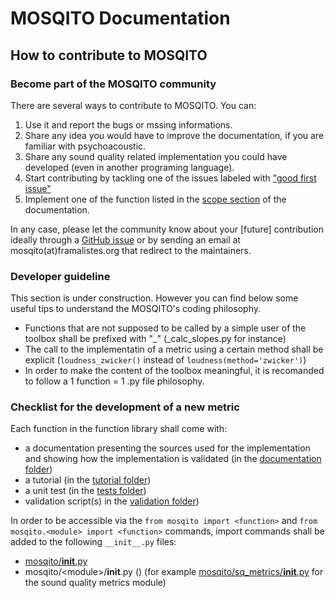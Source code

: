# MOSQITO Documentation
## How to contribute to MOSQITO

### Become part of the MOSQITO community

There are several ways to contribute to MOSQITO. You can:
1. Use it and report the bugs or mssing informations. 
2. Share any idea you would have to improve the documentation, if you are familiar with psychoacoustic.
3. Share any sound quality related implementation you could have developed (even in another programing language). 
4. Start contributing by tackling one of the issues labeled with ["good first issue"](https://github.com/Eomys/MoSQITo/issues?q=is%3Aopen+is%3Aissue+label%3A%22good+first+issue%22)
5. Implement one of the function listed in the [scope section](scope.md) of the documentation.

In any case, please let the community know about your [future] contribution ideally through a [GitHub issue](https://github.com/Eomys/MoSQITo/issues) or by sending an email at mosqito(at)framalistes.org that redirect to the maintainers. 

### Developer guideline
This section is under construction. However you can find below some useful tips to understand the MOSQITO's coding philosophy. 
- Functions that are not supposed to be called by a simple user of the toolbox shall be prefixed with "_" (_calc_slopes.py for instance)
- The call to the implementatin of a metric using a certain method shall be explicit (`loudness_zwicker()` instead of `loudness(method='zwicker')`)
- In order to make the content of the toolbox meaningful, it is recomanded to follow a 1 function = 1 .py file philosophy.

### Checklist for the development of a new metric
Each function in the function library shall come with:
- a documentation presenting the sources used for the implementation and showing how the implementation is validated (in the [documentation folder](.)) 
- a tutorial (in the [tutorial folder](../tutorials))
- a unit test (in the [tests folder](../tests)) 
- validation script(s) in the [validation folder](../validations)) 

In order to be accessible via the `from mosqito import <function>` and `from mosqito.<module> import <function>` commands, import commands shall be added to the following `__init__.py` files:
- [mosqito/__init__.py](../mosqito/__init__.py)
- mosqito/\<module\>/__init__.py () (for example [mosqito/sq_metrics/__init__.py](../mosqito/sq_metrics/__init__.py) for the sound quality metrics module)